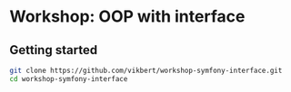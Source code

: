 # Workshop: OOP with interface

## Getting started
```bash
git clone https://github.com/vikbert/workshop-symfony-interface.git
cd workshop-symfony-interface

```

